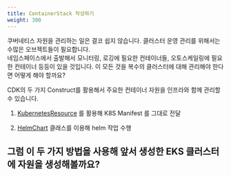 ```yaml
---
title: ContainerStack 작성하기
weight: 300
---
```


쿠버네티스 자원을 관리하는 일은 결코 쉽지 않습니다. 클러스터 운영 관리를 위해서는 수많은 오브젝트들이 필요합니다.  
네임스페이스에서 출발해서 모니터링, 로깅에 필요한 컨테이너들, 오토스케일링에 필요한 컨테이너 등등이 있을 것입니다.
이 모든 것을 복수의 클러스터에 대해 관리해야 한다면 어떻게 해야 할까요?

CDK의 두 가지 Construct를 활용해서 주요한 컨테이너 자원을 인프라와 함께 관리할 수 있습니다.

1. [KubernetesResource](https://docs.aws.amazon.com/cdk/api/latest/docs/@aws-cdk_aws-eks.KubernetesResource.html) 를 활용해 K8S Manifest 를 그대로 전달


2. [HelmChart](https://docs.aws.amazon.com/cdk/api/latest/docs/@aws-cdk_aws-eks.HelmChart.html) 클래스를 이용해 helm 작업 수행

## 그럼 이 두 가지 방법을 사용해 앞서 생성한 EKS 클러스터에 자원을 생성해볼까요?